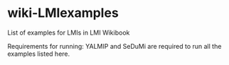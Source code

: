 # wiki-LMIexamples
List of examples for LMIs in LMI Wikibook

Requirements for running: YALMIP and SeDuMi are required to run all the examples listed here.
